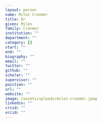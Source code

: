 ```yaml
---
layout: person
name: Miles Cranmer
title: Dr
given: Miles
family: Cranmer
institution: ""
department: ""
category: []
start: ""
end: ""
biography: ""
email: ""
twitter: ""
github: ""
scholar: ""
supervisor: ""
position: ""
url: ""
website: ""
image: /assets/uploads/miles-cranmer.jpeg
linkedin: ""
crsid: ""
orcid: ""
---
```

